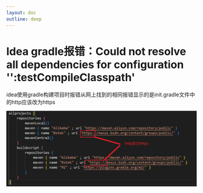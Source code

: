 ```yaml
---
layout: doc
outline: deep
---
```


# Idea gradle报错：Could not resolve all dependencies for configuration '':testCompileClasspath'

idea使用gradle构建项目时报错从网上找到的相同报错显示的是init.gradle文件中的http应该改为https

![ex-idea-gradle-1](images/ex-idea-gradle/ex-idea-gradle-1.png)
